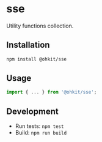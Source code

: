 # sse

Utility functions collection.

## Installation

```bash
npm install @ohkit/sse
```

## Usage

```typescript
import { ... } from '@ohkit/sse';
```

## Development

- Run tests: `npm test`
- Build: `npm run build`